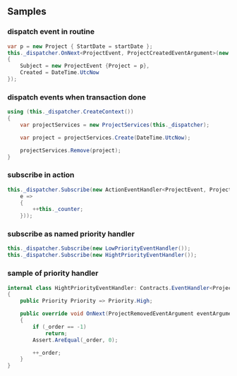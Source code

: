 ## Samples

### dispatch event in routine

```c#
var p = new Project { StartDate = startDate };
this._dispatcher.OnNext<ProjectEvent, ProjectCreatedEventArgument>(new ProjectCreatedEventArgument
{
    Subject = new ProjectEvent {Project = p},
    Created = DateTime.UtcNow
});
```

### dispatch events when transaction done
```c#
using (this._dispatcher.CreateContext())
{
    var projectServices = new ProjectServices(this._dispatcher);

    var project = projectServices.Create(DateTime.UtcNow);

    projectServices.Remove(project);
}
```

### subscribe in action
```c#
this._dispatcher.Subscribe(new ActionEventHandler<ProjectEvent, ProjectCreatedEventArgument>(
    e =>
    {
        ++this._counter;
    }));
```

### subscribe as named priority handler
```c#
this._dispatcher.Subscribe(new LowPriorityEventHandler());
this._dispatcher.Subscribe(new HightPriorityEventHandler());
```

### sample of priority handler

```c#
internal class HightPriorityEventHandler: Contracts.EventHandler<ProjectRemovedEventArgument>, IPriorityEventHandler
{
    public Priority Priority => Priority.High;

    public override void OnNext(ProjectRemovedEventArgument eventArgument)
    {
        if (_order == -1)
            return;
        Assert.AreEqual(_order, 0);

        ++_order;
    }
}
```